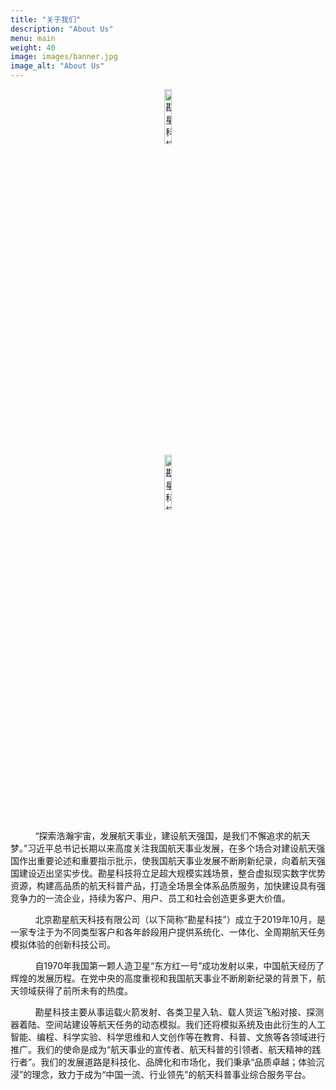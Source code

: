 ```yaml
---
title: "关于我们"
description: "About Us"
menu: main
weight: 40
image: images/banner.jpg
image_alt: "About Us"
---
```


<div style="text-align: center;">
<img src="/images/logo.png" alt="勘星科技" title="勘星科技" width=15%/>
</div>
<div style="text-align: center;">
<img src="/images/勘星科技.png" alt="勘星科技" title="勘星科技" width=15%/>
</div>

&nbsp;&nbsp;&nbsp;&nbsp;&nbsp;&nbsp;&nbsp;&nbsp;&nbsp;
“探索浩瀚宇宙，发展航天事业，建设航天强国，是我们不懈追求的航天梦。”习近平总书记长期以来高度关注我国航天事业发展，在多个场合对建设航天强国作出重要论述和重要指示批示，使我国航天事业发展不断刷新纪录，向着航天强国建设迈出坚实步伐。勘星科技将立足超大规模实践场景，整合虚拟现实数字优势资源，构建高品质的航天科普产品，打造全场景全体系品质服务，加快建设具有强竞争力的一流企业，持续为客户、用户、员工和社会创造更多更大价值。

&nbsp;&nbsp;&nbsp;&nbsp;&nbsp;&nbsp;&nbsp;&nbsp;&nbsp;
北京勘星航天科技有限公司（以下简称“勘星科技”）成立于2019年10月，是一家专注于为不同类型客户和各年龄段用户提供系统化、一体化、全周期航天任务模拟体验的创新科技公司。

&nbsp;&nbsp;&nbsp;&nbsp;&nbsp;&nbsp;&nbsp;&nbsp;&nbsp;
自1970年我国第一颗人造卫星“东方红一号”成功发射以来，中国航天经历了辉煌的发展历程。在党中央的高度重视和我国航天事业不断刷新纪录的背景下，航天领域获得了前所未有的热度。

&nbsp;&nbsp;&nbsp;&nbsp;&nbsp;&nbsp;&nbsp;&nbsp;&nbsp;
勘星科技主要从事运载火箭发射、各类卫星入轨、载人货运飞船对接、探测器着陆、空间站建设等航天任务的动态模拟。我们还将模拟系统及由此衍生的人工智能、编程、科学实验、科学思维和人文创作等在教育、科普、文旅等各领域进行推广。我们的使命是成为“航天事业的宣传者、航天科普的引领者、航天精神的践行者”。我们的发展道路是科技化、品牌化和市场化，我们秉承“品质卓越；体验沉浸”的理念，致力于成为“中国一流、行业领先”的航天科普事业综合服务平台。
